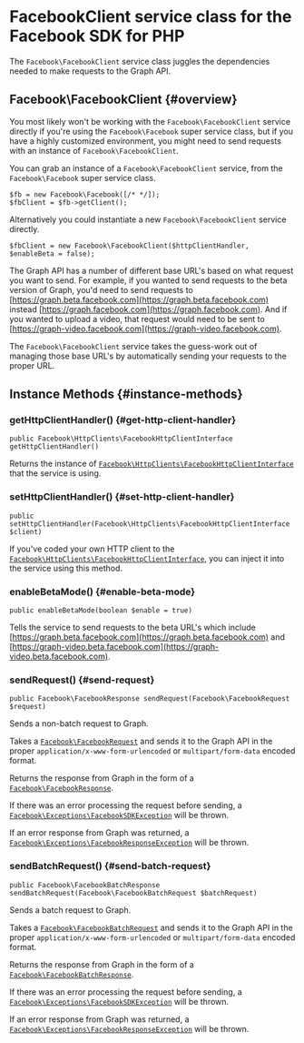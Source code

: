 # FacebookClient service class for the Facebook SDK for PHP

The `Facebook\FacebookClient` service class juggles the dependencies needed to make requests to the Graph API.

## Facebook\FacebookClient {#overview}

You most likely won't be working with the `Facebook\FacebookClient` service directly if you're using the `Facebook\Facebook` super service class, but if you have a highly customized environment, you might need to send requests with an instance of `Facebook\FacebookClient`.

You can grab an instance of a `Facebook\FacebookClient` service, from the `Facebook\Facebook` super service class.

~~~~
$fb = new Facebook\Facebook([/* */]);
$fbClient = $fb->getClient();
~~~~

Alternatively you could instantiate a new `Facebook\FacebookClient` service directly.

~~~~
$fbClient = new Facebook\FacebookClient($httpClientHandler, $enableBeta = false);
~~~~

The Graph API has a number of different base URL's based on what request you want to send. For example, if you wanted to send requests to the beta version of Graph, you'd need to send requests to [https://graph.beta.facebook.com](https://graph.beta.facebook.com) instead [https://graph.facebook.com](https://graph.facebook.com). And if you wanted to upload a video, that request would need to be sent to [https://graph-video.facebook.com](https://graph-video.facebook.com).

The `Facebook\FacebookClient` service takes the guess-work out of managing those base URL's by automatically sending your requests to the proper URL.

## Instance Methods {#instance-methods}

### getHttpClientHandler() {#get-http-client-handler}
~~~~
public Facebook\HttpClients\FacebookHttpClientInterface getHttpClientHandler()
~~~~
Returns the instance of [`Facebook\HttpClients\FacebookHttpClientInterface`](/docs/php/FacebookHttpClientInterface) that the service is using.

### setHttpClientHandler() {#set-http-client-handler}
~~~~
public setHttpClientHandler(Facebook\HttpClients\FacebookHttpClientInterface $client)
~~~~
If you've coded your own HTTP client to the [`Facebook\HttpClients\FacebookHttpClientInterface`](/docs/php/FacebookHttpClientInterface), you can inject it into the service using this method.

### enableBetaMode() {#enable-beta-mode}
~~~~
public enableBetaMode(boolean $enable = true)
~~~~
Tells the service to send requests to the beta URL's which include [https://graph.beta.facebook.com](https://graph.beta.facebook.com) and [https://graph-video.beta.facebook.com](https://graph-video.beta.facebook.com).

### sendRequest() {#send-request}
~~~~
public Facebook\FacebookResponse sendRequest(Facebook\FacebookRequest $request)
~~~~
Sends a non-batch request to Graph.

Takes a [`Facebook\FacebookRequest`](/docs/php/FacebookRequest) and sends it to the Graph API in the proper `application/x-www-form-urlencoded` or `multipart/form-data` encoded format.

Returns the response from Graph in the form of a [`Facebook\FacebookResponse`](/docs/php/FacebookResponse).

If there was an error processing the request before sending, a [`Facebook\Exceptions\FacebookSDKException`](/docs/php/FacebookSDKException) will be thrown.

If an error response from Graph was returned, a [`Facebook\Exceptions\FacebookResponseException`](/docs/php/FacebookResponseException) will be thrown.

### sendBatchRequest() {#send-batch-request}
~~~~
public Facebook\FacebookBatchResponse sendBatchRequest(Facebook\FacebookBatchRequest $batchRequest)
~~~~
Sends a batch request to Graph.

Takes a [`Facebook\FacebookBatchRequest`](/docs/php/FacebookBatchRequest) and sends it to the Graph API in the proper `application/x-www-form-urlencoded` or `multipart/form-data` encoded format.

Returns the response from Graph in the form of a [`Facebook\FacebookBatchResponse`](/docs/php/FacebookBatchResponse).

If there was an error processing the request before sending, a [`Facebook\Exceptions\FacebookSDKException`](/docs/php/FacebookSDKException) will be thrown.

If an error response from Graph was returned, a [`Facebook\Exceptions\FacebookResponseException`](/docs/php/FacebookResponseException) will be thrown.
